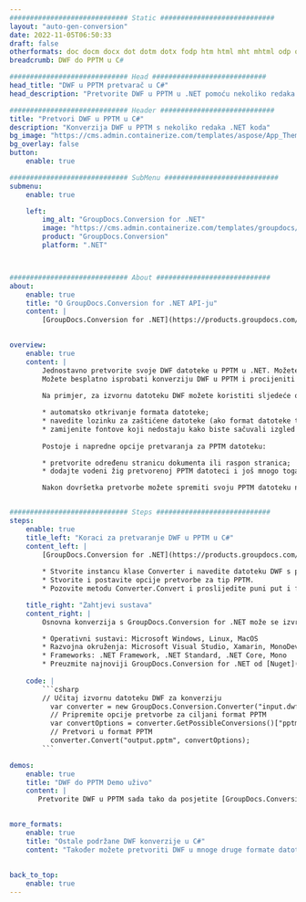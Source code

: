```yaml
---
############################# Static ############################
layout: "auto-gen-conversion"
date: 2022-11-05T06:50:33
draft: false
otherformats: doc docm docx dot dotm dotx fodp htm html mht mhtml odp odt otp pot potm potx pps ppsm ppsx ppt pptm pptx rtf
breadcrumb: DWF do PPTM u C#

############################# Head ############################
head_title: "DWF u PPTM pretvarač u C#"
head_description: "Pretvorite DWF u PPTM u .NET pomoću nekoliko redaka koda. Koristite GroupDocs Document Conversion API za pretvaranje preko 160 formata datoteka."

############################# Header ############################
title: "Pretvori DWF u PPTM u C#"
description: "Konverzija DWF u PPTM s nekoliko redaka .NET koda"
bg_image: "https://cms.admin.containerize.com/templates/aspose/App_Themes/V3/images/bg/header1.png"
bg_overlay: false
button:
    enable: true

############################# SubMenu ############################
submenu:
    enable: true

    left:
        img_alt: "GroupDocs.Conversion for .NET"
        image: "https://cms.admin.containerize.com/templates/groupdocs/images/product-logos/90x90-noborder/groupdocs-conversion-net.png"
        product: "GroupDocs.Conversion"
        platform: ".NET"



############################# About ############################
about:
    enable: true
    title: "O GroupDocs.Conversion for .NET API-ju"
    content: |
        [GroupDocs.Conversion for .NET](https://products.groupdocs.com/conversion/net/) može se koristiti za pretvaranje Microsoft Worda, Excela, PowerPointa, PDF-a, Visio i drugih formata. GroupDocs.Conversion je samostalni API koji je prikladan za pozadinske i interne sustave gdje su potrebne visoke performanse. Ne ovisi o softveru poput Microsofta ili Open Officea.
    

overview:
    enable: true
    content: |
        Jednostavno pretvorite svoje DWF datoteke u PPTM u .NET. Možete koristiti samo nekoliko C# linija koda na bilo kojoj platformi po vašem izboru kao što su - Windows, Linux, macOS.
        Možete besplatno isprobati konverziju DWF u PPTM i procijeniti kvalitetu rezultata konverzije. Uz jednostavne scenarije konverzije datoteka, možete isprobati naprednije opcije za učitavanje izvorne DWF datoteke i za spremanje izlaznog PPTM rezultata. 
        
        Na primjer, za izvornu datoteku DWF možete koristiti sljedeće opcije učitavanja:

        * automatsko otkrivanje formata datoteke;
        * navedite lozinku za zaštićene datoteke (ako format datoteke to podržava);
        * zamijenite fontove koji nedostaju kako biste sačuvali izgled dokumenta.
        
        Postoje i napredne opcije pretvaranja za PPTM datoteku:

        * pretvorite određenu stranicu dokumenta ili raspon stranica;
        * dodajte vodeni žig pretvorenoj PPTM datoteci i još mnogo toga.

        Nakon dovršetka pretvorbe možete spremiti svoju PPTM datoteku na lokalnu stazu datoteke ili bilo koju pohranu treće strane kao što su FTP, Amazon S3, Google Drive, Dropbox itd. Imajte na umu - da pretvorite DWF u {{ TO}} nema potrebe za instaliranjem bilo kakvog dodatnog softvera - poput MS Officea, Open Officea, Adobe Acrobat Readera itd.


############################# Steps ############################
steps:
    enable: true
    title_left: "Koraci za pretvaranje DWF u PPTM u C#"
    content_left: |
        [GroupDocs.Conversion for .NET](https://products.groupdocs.com/conversion/net/) programerima olakšava pretvaranje DWF datoteke u PPTM s nekoliko redaka koda.
        
        * Stvorite instancu klase Converter i navedite datoteku DWF s punim putem
        * Stvorite i postavite opcije pretvorbe za tip PPTM.
        * Pozovite metodu Converter.Convert i proslijedite puni put i format (PPTM) kao parametar

    title_right: "Zahtjevi sustava"
    content_right: |
        Osnovna konverzija s GroupDocs.Conversion for .NET može se izvršiti u samo nekoliko jednostavnih koraka. Naši API-ji podržani su na svim glavnim platformama i operativnim sustavima. Prije izvršavanja koda u nastavku, provjerite imate li sljedeće preduvjete instalirane na vašem sustavu.

        * Operativni sustavi: Microsoft Windows, Linux, MacOS
        * Razvojna okruženja: Microsoft Visual Studio, Xamarin, MonoDevelop
        * Frameworks: .NET Framework, .NET Standard, .NET Core, Mono
        * Preuzmite najnoviji GroupDocs.Conversion for .NET od [Nuget](https://www.nuget.org/packages/groupdocs.conversion)
         
    code: |
        ```csharp    
        // Učitaj izvornu datoteku DWF za konverziju
          var converter = new GroupDocs.Conversion.Converter("input.dwf");
          // Pripremite opcije pretvorbe za ciljani format PPTM
          var convertOptions = converter.GetPossibleConversions()["pptm"].ConvertOptions;
          // Pretvori u format PPTM
          converter.Convert("output.pptm", convertOptions);
        ```

demos:
    enable: true
    title: "DWF do PPTM Demo uživo"
    content: |
       Pretvorite DWF u PPTM sada tako da posjetite [GroupDocs.Conversion App](https://products.groupdocs.app/conversion/family) web mjesto. Online demo ima sljedeće prednosti
          

more_formats:
    enable: true
    title: "Ostale podržane DWF konverzije u C#"
    content: "Također možete pretvoriti DWF u mnoge druge formate datoteka. Pogledajte popis u nastavku."
       
       
back_to_top:
    enable: true
---
```

